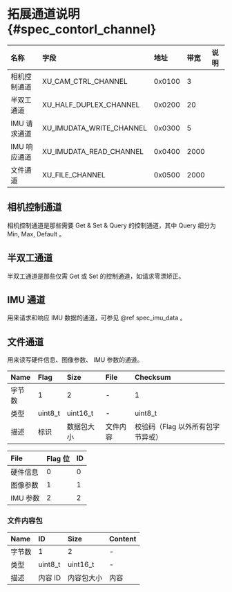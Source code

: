 # 拓展通道说明 {#spec_contorl_channel}

| 名称 | 字段 | 地址 | 带宽 | 说明 |
| :----- | :----- | :----- | :----- | :----- |
| 相机控制通道 | XU_CAM_CTRL_CHANNEL | 0x0100 | 3 | |
| 半双工通道 | XU_HALF_DUPLEX_CHANNEL | 0x0200 | 20 | |
| IMU 请求通道 | XU_IMUDATA_WRITE_CHANNEL | 0x0300 | 5 | |
| IMU 响应通道 | XU_IMUDATA_READ_CHANNEL | 0x0400 | 2000 | |
| 文件通道 | XU_FILE_CHANNEL | 0x0500 | 2000 | |

## 相机控制通道

相机控制通道是那些需要 Get & Set & Query 的控制通道，其中 Query 细分为 Min, Max, Default 。

## 半双工通道

半双工通道是那些仅需 Get 或 Set 的控制通道，如请求零漂矫正。

## IMU 通道

用来请求和响应 IMU 数据的通道，可参见 @ref spec_imu_data 。

## 文件通道

用来读写硬件信息、图像参数、 IMU 参数的通道。

| Name | Flag | Size | File | Checksum |
| :--- | :- | :--- | :--- | :------- |
| 字节数 | 1 | 2 | - | 1 |
| 类型 | uint8_t | uint16_t | - | uint8_t |
| 描述 | 标识 | 数据包大小 | 文件内容 | 校验码（Flag 以外所有包字节异或） |

| File | Flag 位 | ID |
| :----- | :------- | :- |
| 硬件信息 | 0 | 0 |
| 图像参数 | 1 | 1 |
| IMU 参数 | 2 | 2 |

### 文件内容包

| Name | ID | Size | Content |
| :--- | :- | :--- | :------ |
| 字节数 | 1 | 2 | - |
| 类型 | uint8_t | uint16_t | - |
| 描述 | 内容 ID | 内容包大小 | 内容 |
